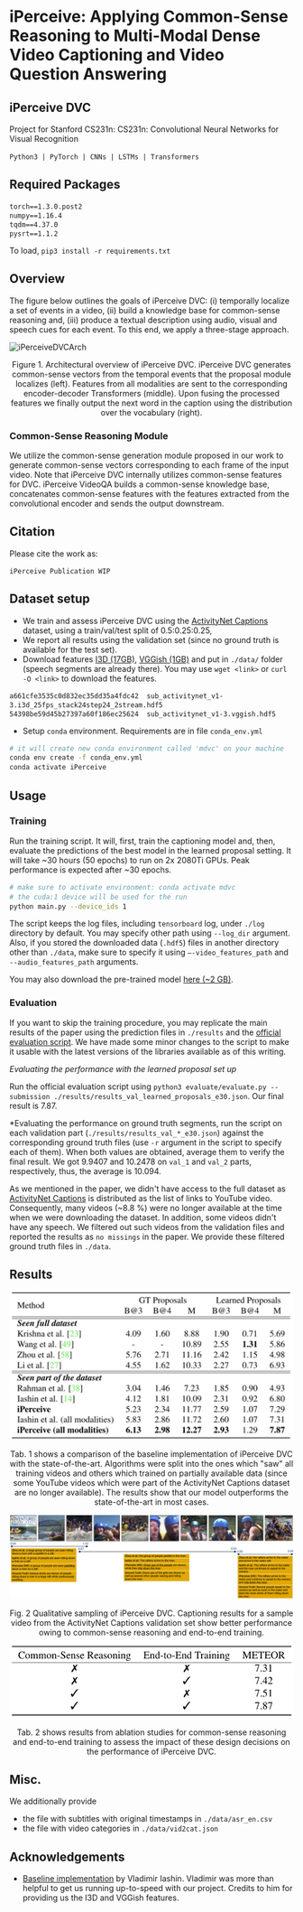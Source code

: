 # iPerceive: Applying Common-Sense Reasoning to Multi-Modal Dense Video Captioning and Video Question Answering
## iPerceive DVC

Project for Stanford CS231n: CS231n: Convolutional Neural Networks for Visual Recognition

```Python3 | PyTorch | CNNs | LSTMs | Transformers```

## Required Packages

```
torch==1.3.0.post2
numpy==1.16.4
tqdm==4.37.0
pysrt==1.1.2
```

To load,
```pip3 install -r requirements.txt```

## Overview

The figure below outlines the goals of iPerceive DVC: (i) temporally localize a set of events in a video, (ii) build a knowledge base for common-sense reasoning and, (iii) produce a textual description using audio, visual and speech cues for each event. To this end, we apply a three-stage approach.

![iPerceiveDVCArch](https://github.com/amanchadha/iPerceive/blob/master/iPerceiveDVC/images/archDVC.jpg)
<p align="center">Figure 1. Architectural overview of iPerceive DVC. iPerceive DVC generates common-sense vectors from the temporal events that the proposal module localizes (left). Features from all modalities are sent to the corresponding encoder-decoder Transformers (middle). Upon fusing the processed features we finally output the next word in the caption using the distribution over the vocabulary (right).</p>

### Common-Sense Reasoning Module
We utilize the common-sense generation module proposed in our work to generate common-sense vectors corresponding to each frame of the input video. Note that iPerceive DVC internally utilizes common-sense features for DVC. iPerceive VideoQA builds a common-sense knowledge base, concatenates common-sense features with the features extracted from the convolutional encoder and sends the output downstream.

## Citation

Please cite the work as:

```
iPerceive Publication WIP
```

## Dataset setup

- We train and assess iPerceive DVC using the [ActivityNet Captions](https://cs.stanford.edu/people/ranjaykrishna/densevid/) dataset, using a train/val/test split of 0.5:0.25:0.25, 
- We report all results using the validation set (since no ground truth is available for the test set). 
- Download features [I3D (17GB)](https://storage.googleapis.com/mdvc/sub_activitynet_v1-3.i3d_25fps_stack24step24_2stream.hdf5), [VGGish (1GB)](https://storage.googleapis.com/mdvc/sub_activitynet_v1-3.vggish.hdf5) and put in `./data/` folder (speech segments are already there). 
You may use `wget <link>` or `curl -O <link>` to download the features.

```
a661cfe3535c0d832ec35dd35a4fdc42  sub_activitynet_v1-3.i3d_25fps_stack24step24_2stream.hdf5
54398be59d45b27397a60f186ec25624  sub_activitynet_v1-3.vggish.hdf5
```

- Setup `conda` environment. Requirements are in file `conda_env.yml`
```bash
# it will create new conda environment called 'mdvc' on your machine 
conda env create -f conda_env.yml
conda activate iPerceive
```

## Usage

### Training

Run the training script. It will, first, train the captioning model and, then, evaluate the predictions of the best model in the learned proposal setting. 
It will take ~30 hours (50 epochs) to run on 2x 2080Ti GPUs. Peak performance is expected after ~30 epochs.
```bash
# make sure to activate environment: conda activate mdvc
# the cuda:1 device will be used for the run
python main.py --device_ids 1
```
The script keeps the log files, including `tensorboard` log, under `./log` directory by default. You may specify other path using `--log_dir` argument. Also, if you stored the downloaded data (`.hdf5`) files in another directory other than `./data`, make sure to specify it using `–-video_features_path` and `--audio_features_path` arguments.

You may also download the pre-trained model [here (~2 GB)](WIP).

### Evaluation

If you want to skip the training procedure, you may replicate the main results of the paper using the prediction files in `./results` and the [official evaluation script](https://github.com/ranjaykrishna/densevid_eval/tree/9d4045aced3d827834a5d2da3c9f0692e3f33c1c).
We have made some minor changes to the script to make it usable with the latest versions of the libraries available as of this writing.

*Evaluating the performance with the learned proposal set up*

Run the official evaluation script using `python3 evaluate/evaluate.py --submission ./results/results_val_learned_proposals_e30.json`. Our final result is 7.87.

*Evaluating the performance on ground truth segments, run the script on each validation part (`./results/results_val_*_e30.json`) against the corresponding ground truth files (use `-r` argument in the script to specify each of them). When both values are obtained, average them to verify the final result. We got 9.9407 and 10.2478 on `val_1` and `val_2` parts, respectively, thus, the average is 10.094.

As we mentioned in the paper, we didn't have access to the full dataset as [ActivityNet Captions](https://cs.stanford.edu/people/ranjaykrishna/densevid/) is distributed as the list of links to YouTube video. Consequently, many videos (~8.8 %) were no longer available at the time when we were downloading the dataset. In addition, some videos didn't have any speech. We filtered out such videos from the validation files and reported the results as `no missings` in the paper. We provide these filtered ground truth files in `./data`.

## Results

![iPerceiveDVCArch](https://github.com/amanchadha/iPerceive/blob/master/iPerceiveDVC/images/dvc_res.jpg)
<p align="center">Tab. 1 shows a comparison of the baseline implementation of iPerceive DVC with the state-of-the-art. Algorithms were split into the ones which "saw" all training videos and others which trained on partially available data (since some YouTube videos which were part of the ActivityNet Captions dataset are no longer available). The results show that our model outperforms the state-of-the-art in most cases.

![iPerceiveDVCArch](https://github.com/amanchadha/iPerceive/blob/master/iPerceiveDVC/images/DVCsample.jpg)
<p align="center">Fig. 2 Qualitative sampling of iPerceive DVC. Captioning results for a sample video from the ActivityNet Captions validation set show better performance owing to common-sense reasoning and end-to-end training.</p>

![iPerceiveDVCArch](https://github.com/amanchadha/iPerceive/blob/master/iPerceiveDVC/images/dvc_ab.jpg)
<p align="center">Tab. 2 shows results from ablation studies for common-sense reasoning and end-to-end training to assess the impact of these design decisions on the performance of iPerceive DVC.</p>

## Misc.

We additionally provide
- the file with subtitles with original timestamps in `./data/asr_en.csv`
- the file with video categories in `./data/vid2cat.json`

## Acknowledgements

- [Baseline implementation](https://github.com/v-iashin/MDVC) by Vladimir Iashin. Vladimir was more than helpful to get us running up-to-speed with our project. Credits to him for providing us the I3D and VGGish features.
